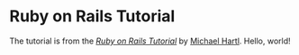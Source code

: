 # Ruby on Rails Tutorial

The tutorial is from the
[*Ruby on Rails Tutorial*](https://www.railstutorial.org/)
by [Michael Hartl](https://www.michaelhartl.com/). Hello, world!
